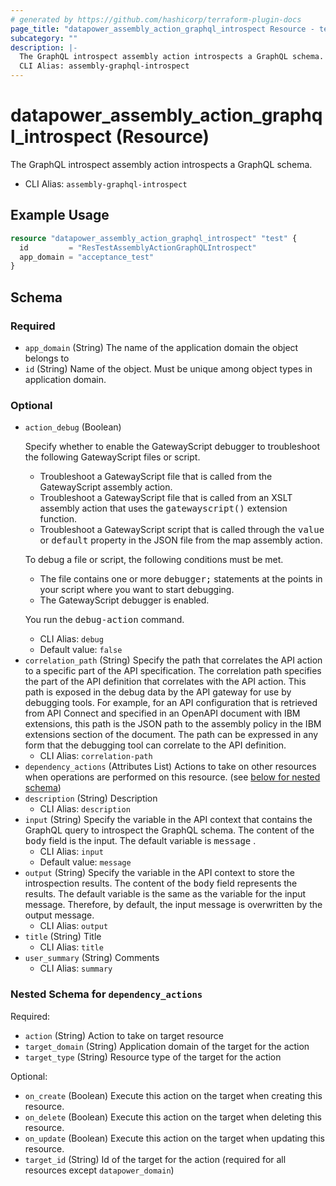 ```yaml
---
# generated by https://github.com/hashicorp/terraform-plugin-docs
page_title: "datapower_assembly_action_graphql_introspect Resource - terraform-provider-datapower"
subcategory: ""
description: |-
  The GraphQL introspect assembly action introspects a GraphQL schema.
  CLI Alias: assembly-graphql-introspect
---
```


# datapower_assembly_action_graphql_introspect (Resource)

The GraphQL introspect assembly action introspects a GraphQL schema.
  - CLI Alias: `assembly-graphql-introspect`

## Example Usage

```terraform
resource "datapower_assembly_action_graphql_introspect" "test" {
  id         = "ResTestAssemblyActionGraphQLIntrospect"
  app_domain = "acceptance_test"
}
```

<!-- schema generated by tfplugindocs -->
## Schema

### Required

- `app_domain` (String) The name of the application domain the object belongs to
- `id` (String) Name of the object. Must be unique among object types in application domain.

### Optional

- `action_debug` (Boolean) <p>Specify whether to enable the GatewayScript debugger to troubleshoot the following GatewayScript files or script.</p><ul><li>Troubleshoot a GatewayScript file that is called from the GatewayScript assembly action.</li><li>Troubleshoot a GatewayScript file that is called from an XSLT assembly action that uses the <tt>gatewayscript()</tt> extension function.</li><li>Troubleshoot a GatewayScript script that is called through the <tt>value</tt> or <tt>default</tt> property in the JSON file from the map assembly action.</li></ul><p>To debug a file or script, the following conditions must be met.</p><ul><li>The file contains one or more <tt>debugger;</tt> statements at the points in your script where you want to start debugging.</li><li>The GatewayScript debugger is enabled.</li></ul><p>You run the <tt>debug-action</tt> command.</p>
  - CLI Alias: `debug`
  - Default value: `false`
- `correlation_path` (String) Specify the path that correlates the API action to a specific part of the API specification. The correlation path specifies the part of the API definition that correlates with the API action. This path is exposed in the debug data by the API gateway for use by debugging tools. For example, for an API configuration that is retrieved from API Connect and specified in an OpenAPI document with IBM extensions, this path is the JSON path to the assembly policy in the IBM extensions section of the document. The path can be expressed in any form that the debugging tool can correlate to the API definition.
  - CLI Alias: `correlation-path`
- `dependency_actions` (Attributes List) Actions to take on other resources when operations are performed on this resource. (see [below for nested schema](#nestedatt--dependency_actions))
- `description` (String) Description
  - CLI Alias: `description`
- `input` (String) Specify the variable in the API context that contains the GraphQL query to introspect the GraphQL schema. The content of the <tt>body</tt> field is the input. The default variable is <tt>message</tt> .
  - CLI Alias: `input`
  - Default value: `message`
- `output` (String) Specify the variable in the API context to store the introspection results. The content of the <tt>body</tt> field represents the results. The default variable is the same as the variable for the input message. Therefore, by default, the input message is overwritten by the output message.
  - CLI Alias: `output`
- `title` (String) Title
  - CLI Alias: `title`
- `user_summary` (String) Comments
  - CLI Alias: `summary`

<a id="nestedatt--dependency_actions"></a>
### Nested Schema for `dependency_actions`

Required:

- `action` (String) Action to take on target resource
- `target_domain` (String) Application domain of the target for the action
- `target_type` (String) Resource type of the target for the action

Optional:

- `on_create` (Boolean) Execute this action on the target when creating this resource.
- `on_delete` (Boolean) Execute this action on the target when deleting this resource.
- `on_update` (Boolean) Execute this action on the target when updating this resource.
- `target_id` (String) Id of the target for the action (required for all resources except `datapower_domain`)
